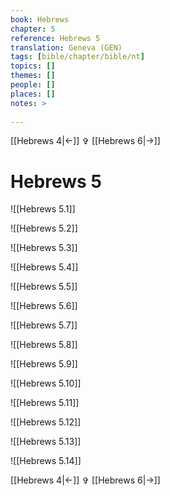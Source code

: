 ```yaml
---
book: Hebrews
chapter: 5
reference: Hebrews 5
translation: Geneva (GEN)
tags: [bible/chapter/bible/nt]
topics: []
themes: []
people: []
places: []
notes: >
  
---
```


[[Hebrews 4|<-]] ✞ [[Hebrews 6|->]]

# Hebrews 5

![[Hebrews 5.1]]

![[Hebrews 5.2]]

![[Hebrews 5.3]]

![[Hebrews 5.4]]

![[Hebrews 5.5]]

![[Hebrews 5.6]]

![[Hebrews 5.7]]

![[Hebrews 5.8]]

![[Hebrews 5.9]]

![[Hebrews 5.10]]

![[Hebrews 5.11]]

![[Hebrews 5.12]]

![[Hebrews 5.13]]

![[Hebrews 5.14]]

[[Hebrews 4|<-]] ✞ [[Hebrews 6|->]]
